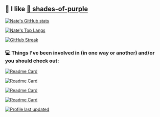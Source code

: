 ## 💜 I like <a href="https://github.com/topics/shades-of-purple"> 🦄 shades-of-purple</a>

[![Nate's GitHub stats](https://github-readme-stats.vercel.app/api?username=n8-dev&count_private=true&show_icons=true&hide_rank=true&include_all_commits=true&hide=stars&theme=shades-of-purple)](https://github.com/n8-dev)


[![Nate's Top Langs](https://github-readme-stats.vercel.app/api/top-langs/?username=n8-dev&count_private=true&langs_count=10&layout=compact&cache_seconds=1800&theme=shades-of-purple&card_width=350)](https://github.com/n8-dev)

[![GitHub Streak](https://github-readme-streak-stats.herokuapp.com/?user=n8-dev&theme=shades-of-purple&fire=FF9D00&border=A5A4B1)](https://git.io/streak-stats)


### 💻 Things I've been involved in (in one way or another) and/or you should check out:

[![Readme Card](https://github-readme-stats.vercel.app/api/pin/?username=ryankurte&repo=doesmybank&show_owner=true&theme=shades-of-purple)](https://github.com/ryankurte/doesmybank)


[![Readme Card](https://github-readme-stats.vercel.app/api/pin/?username=vaxxnz&repo=vaxxnz&show_owner=true&theme=shades-of-purple)](https://github.com/vaxxnz/vaxxnz)

[![Readme Card](https://github-readme-stats.vercel.app/api/pin/?username=silverstripe&repo=silverstripe-framework&show_owner=true&theme=shades-of-purple)](https://github.com/silverstripe/silverstripe-framework)

[![Readme Card](https://github-readme-stats.vercel.app/api/pin/?username=silverstripe&repo=silverstripe-cms&show_owner=true&theme=shades-of-purple)](https://github.com/silverstripe/silverstripe-cms)

[![Profile last updated](https://img.shields.io/github/last-commit/n8-dev/n8-dev/main?label=Last%20updated&style=flat)](https://github.com/n8-dev/n8-dev/commits)


<!--
**n8-dev/n8-dev** is a ✨ _special_ ✨ repository because its `README.md` (this file) appears on your GitHub profile.

Here are some ideas to get you started:

- 🔭 I’m currently working on ...
- 🌱 I’m currently learning ...
- 👯 I’m looking to collaborate on ...
- 🤔 I’m looking for help with ...
- 💬 Ask me about ...
- 📫 How to reach me: ...
- 😄 Pronouns: ...
- ⚡ Fun fact: ...
-->


